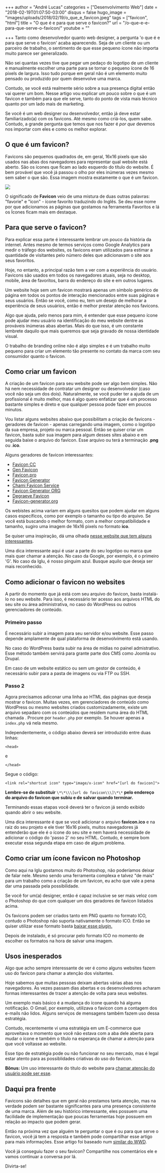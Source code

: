 +++
author = "André Lucas"
categories = ["Desenvolvimento Web"]
date = "2018-02-19T01:07:50-03:00"
disqus = false
hugo_image = "images/uploads/2018/02/19/o_que_e_favicon.jpeg"
tags = ["favicon", "html"]
title = "O que é e para que serve o favicon?"
url = "/o-que-e-e-para-que-serve-o-favicon/"
youtube = ""

+++
Tanto como desenvolvedor quanto web designer, a pergunta 'o que é e para que serve o favicon' acaba aparecendo. Seja de um cliente ou um parceiro de trabalho, o sentimento de que esse pequeno ícone não importa muito parece ser generalizado.

Não sei quantas vezes tive que pegar um pedaço do logotipo de um cliente e manualmente escolher uma parte para se tornar o pequeno ícone de 16 pixels de largura. Isso tudo porque em geral não é um elemento muito pensado ou produzido por quem desenvolve uma marca.

Contudo, se você está realmente sério sobre a sua presença digital então vai querer um bom. Nesse artigo vou explicar um pouco sobre o que é um favicon e também para que ele serve, tanto do ponto de vista mais técnico quanto por um lado mais de marketing.

Se você é um web designer ou desenvolvedor, então já deve estar familiarizado(a) com os favicons. Até mesmo como criá-los, quem sabe. Contudo, a grande pergunta que temos que nos fazer é _por que_ devemos nos importar com eles e como os melhor explorar.

## O que é um favicon?

Favicons são pequenos quadrados de, em geral, 16x16 pixels que são usados nas abas dos navegadores para representar qual website está aberto. São os ícones que ficam ao lado esquerdo do título do website. É bem provável que você já passou o olho por eles inúmeras vezes mesmo sem saber o que são. Essa imagem mostra exatamente o que é um favicon.

![](images/uploads/2018/02/19/o_que_sao_favicons.jpg)

O significado de **Favicon** veio de uma mistura de duas outras palavras: "favorie" e "icon" - ícone favorito traduzindo do Inglês. Se deu esse nome por que adicionamos as páginas que gostamos na ferramenta Favoritos e lá os Ícones ficam mais em destaque.

## Para que serve o favicon?

Para explicar essa parte é interessante lembrar um pouco da história da internet. Antes mesmo de termos serviços como Google Analytics para medir o tráfego dos websites, os favicons eram utilizados para estimar a quantidade de visitantes pelo número deles que adicionavam o site aos seus favoritos.

Hoje, no entanto, a principal razão tem a ver com a experiência do usuário. Favicons são usados em todos os navegadores atuais, seja no desktop, mobile, área de favoritos, barra do endereço do site e em outros lugares.

Um website hoje sem um favicon mostrará apenas um símbolo genérico de página em todos os pontos de interação mencionados entre suas páginas e seus usuários. Então se você, como eu, tem um desejo de melhorar a experiência de seus usuários, então é melhor prestar atenção nos favicons.

Algo que ajuda, pelo menos para mim, é entender que esse pequeno ícone pode ajudar meu usuário na identificação do meu website dentre as prováveis inúmeras abas abertas. Mais do que isso, é um constante lembrete daquilo que mais queremos que seja gravado de nossa identidade visual.

O trabalho de branding online não é algo simples e é um trabalho muito pequeno para criar um elemento tão presente no contato da marca com seu consumidor quanto o favicon.

## Como criar um favicon

A criação de um favicon para seu website pode ser algo bem simples. Não há nem necessidade de contratar um designer ou desenvolvedor (caso você não seja um dos dois). Naturalmente, se você puder ter a ajuda de um profissional é muito melhor, mas é algo quero enfatizar que é um processo bastante simples e direto e que qualquer pessoa pode fazer em poucos minutos.

Vou listar alguns websites abaixo que possibilitam a criação de favicons - geradores de favicon - apenas carregando uma imagem, como o logotipo da sua empresa, projeto ou marca pessoal. Então se quiser criar um favicon, basta subir sua imagem para algum desses sites abaixo e em seguida baixe o arquivo do favicon. Esse arquivo ou terá a terminação .**png** ou .**ico**.

Alguns geradores de favicon interessantes:

* [Favicon CC](http://www.favicon.cc/)
* [Gen Favicon](http://www.genfavicon.com/pt/)
* [Favicon.pro](http://www.favicon.pro/pt/)
* [Favicon Generator](http://www.favicongenerator.com/)
* [Chami Favicon Service](http://www.chami.com/html-kit/services/favicon/)
* [Favicon Generator ORG](http://favicon-generator.org/)
* [Degraeve Favicon](http://www.degraeve.com/favicon/)
* [Favicon-generator.org](https://www.favicon-generator.org/)

Os webistes acima variam em alguns quesitos que podem ajudar em alguns casos específicos, como por exemplo o tamanho ou tipo do arquivo. Se você está buscando o melhor formato, com a melhor compatibilidade e tamanho, sugiro uma imagem de 16x16 pixels no formato **ico**.

Se quiser uma inspiração, dá uma olhada [nesse website que tem alguns interessantes](http://thefavicongallery.com/).

Uma dica interessante aqui é usar a parte do seu logotipo ou marca que mais quer chamar a atenção. No caso da Google, por exemplo, é o primeiro 'G'. No caso da Iglu, é nosso pinguim azul. Busque aquilo que deseja ser mais reconhecido.

## Como adicionar o favicon no websites

A partir do momento que já está com seu arquivo do favicon, basta instalá-lo no seu website. Para isso, é necessário ter acesso aos arquivos HTML do seu site ou área administrativa, no caso do WordPress ou outros gerenciadores de conteúdo.

### Primeiro passo

É necessário subir a imagem para seu servidor e/ou website. Esse passo depende amplamente de qual plataforma de desenvolvimento está usando.

No caso do WordPress basta subir na área de mídias no painel admistrativo. Esse método também servirá para grante parte dos CMS como Joomla ou Drupal.

Em caso de um website estático ou sem um gestor de conteúdo, é necessário subir para a pasta de imagens ou via FTP ou SSH.

### Passo 2

Agora precisamos adiconar uma linha ao HTML das páginas que deseja mostrar o favicon. Muitas vezes, em gerenciadores de conteúdo como WordPress ou mesmo websites criados customizadamente, existe um arquivo sepadaro com os conteúdos que residem numa área do HTML chamada **<HEAD>**. Procure por `header.php` por exemplo. Se houver apenas a `index.php` vá nela mesmo.

Independentemente, o código abaixo deverá ser introduzido entre duas linhas:

    <head>

e

    </head>

Segue o código:

    <link rel="shortcut icon" type="image/x-icon" href="[url do favicon]">

**Lembre-se de substituir** `\*\*\\\[url do favicon\\\]\*\*` **pelo endereço do arquivo do favicon que subiu e de salvar quando terminar.**

Terminando essas etapas você deverá ter o favicon já sendo exibido quando abrir o seu website.

Uma dica interessante é que se você adicionar o arquivo **favicon.ico** e na raiz do seu projeto e ele tiver 16x16 pixels, muitos navegadores já entenderão que ele é o ícone do seu site e nem haverá necessidade de adicionar o código do 'passo 2' no seu HTML. Contudo, é sempre bom executar essa segunda etapa em caso de algum problema.

## Como criar um ícone favicon no Photoshop

Como aqui na Iglu gostamos muito do Photoshop, não poderíamos deixar de falar nele. Mesmo sendo uma ferramenta complexa e talvez "de mais" para um trabalho como a criação de um favicon, eu acho que vale a pena dar uma passada pela possibilidade.

Se você for um(a) designer, então é capaz inclusive se ser mais veloz com o Photoshop do que com qualquer um dos geradores de favicon listados acima.

Os favicons podem ser criados tanto em PNG quanto no formato ICO, contudo o Photoshop não suporta nativamente o formato ICO. Então se quiser utilizar esse formato basta [baixar esse plugin.](http://www.telegraphics.com.au/sw/)

Depois de instalado, é só procurar pelo formato ICO no momento de escolher os formatos na hora de salvar uma imagem.

## Usos inesperados

Algo que acho sempre interessante de ver é como alguns websites fazem uso do favicon para chamar a atenção dos visitantes.

Hoje sabemos que muitas pessoas deixam abertas várias abas nos navegadores. Às vezes passam dias abertas e os desenvolvedores acharam formas interessantes de trazer a atenção de volta para seus websites.

Um exemplo mais básico é a mudança do ícone quando há alguma notificação. O Gmail, por exemplo, utilizava o favicon com a contagem dos e-mails não lidos. Alguns serviços de mensagens também fazem uso dessa estratégia.

Contudo, recentemente vi uma estratégia em um E-commerce que aproveitava o momento que você não estava com a aba dele aberta para mudar o ícone e também o título na esperança de chamar a atenção para que você voltasse ao website.

Esse tipo de estratégia pode ou não funcionar no seu mercado, mas é legal estar atento para as possiblidades criativas do uso do favicon.

**Bônus:** Um uso interessante do título do website para [chamar atenção do usuário pode ser esse](https://dontclosethistab.com).

## Daqui pra frente

Favicons são detalhes que em geral não prestamos tanta atenção, mas na verdade podem ser bastante significantes para uma presença consistente de uma marca. Além de seu histórico interessante, eles possuem uma facilidade de implementação que poucas ferramentas hoje possuem em relação ao impacto que podem gerar.

Então na próxima vez que alguém te perguntar o que é ou para que serve o favicon, você já tem a resposta e também pode compartilhar esse artigo para mais informações. Esse artigo foi baseado num [similar do WWD](https://www.webdesignerdepot.com/2012/11/whats-the-point-of-favicons/).

Você já conseguiu fazer o seu favicon? Compartilhe nos comentários ele e vamos continuar a conversa por lá.

Divirta-se!